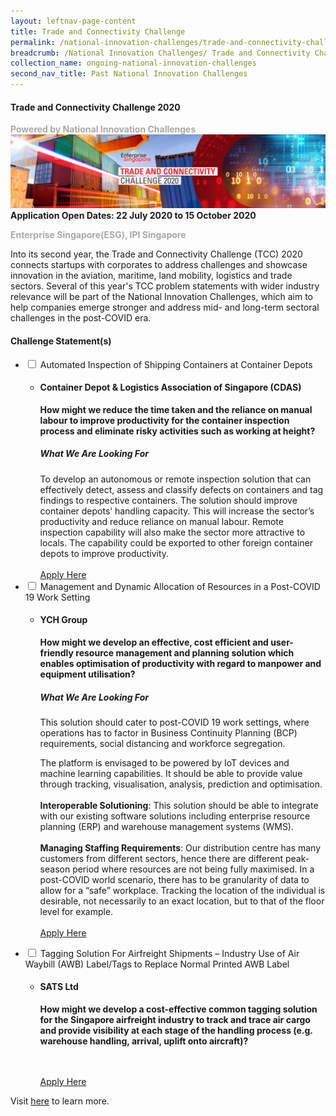 ```yaml
---
layout: leftnav-page-content
title: Trade and Connectivity Challenge
permalink: /national-innovation-challenges/trade-and-connectivity-challenge-2020
breadcrumb: /National Innovation Challenges/ Trade and Connectivity Challenge
collection_name: ongoing-national-innovation-challenges
second_nav_title: Past National Innovation Challenges
---
```

#### **Trade and Connectivity Challenge 2020**
<font color="#a9a9a9"><b>Powered by National Innovation Challenges</b></font>
[![1](/images/tcc2020_banner.jpg)](http://tradeandconnectivity.innovation-challenge.sg/?utm_source=openinnovationnetwork.sg&utm_medium=referral)
**Application Open Dates: 22 July 2020 to 15 October 2020**<br>

<font color=" #a9a9a9"><b>Enterprise Singapore(ESG), IPI Singapore</b></font>

Into its second year, the Trade and Connectivity Challenge (TCC) 2020 connects startups with corporates to address challenges and showcase innovation in the aviation, maritime, land mobility, logistics and trade sectors. Several of this year's TCC problem statements with wider industry relevance will be part of the National Innovation Challenges, which aim to help companies emerge stronger and address mid- and long-term sectoral challenges in the post-COVID era. 

<!-- start of wrapper div -->
<!-- start of first drop down box -->
<div id="wrapper"> 
  <h4> Challenge Statement(s)</h4>
<ul>
  <li>
    <input type="checkbox" id="list-item-1" class="toggle">
    <label for="list-item-1" class="lbl-toggle">Automated Inspection of Shipping Containers at Container Depots</label>
        <ul>
          <li><b><h4>Container Depot & Logistics Association of Singapore (CDAS)</h4>How might we reduce the time taken and the reliance on manual labour to improve productivity for the container inspection process and eliminate risky activities such as working at height?</b>
            <h5>What We Are Looking For</h5>
To develop an autonomous or remote inspection solution that can effectively detect, assess and classify defects on containers and tag findings to respective containers. The solution should improve container depots’ handling capacity. This will increase the sector’s productivity and reduce reliance on manual labour. Remote inspection capability will also make the sector more attractive to locals. The capability could be exported to other foreign container depots to improve productivity.
<br><br>
<a href="https://tcc-industry.innovation-challenge.sg/problem-statement/automated-inspection-of-shipping-containers-at-container-depots.html?utm_source=openinnovationnetwork.sg&utm_medium=referral" target="_blank" >Apply Here</a>
      </li>
     </ul>
   </li>
<!-- end of first drop down box -->
<!-- start of first drop down box -->
    <li>
    <input type="checkbox" id="list-item-2" class="toggle">
    <label for="list-item-2" class="lbl-toggle">Management and Dynamic Allocation of Resources in a Post-COVID 19 Work Setting</label>
      <ul>
        <li><b><h4>YCH Group</h4>
      How might we develop an effective, cost efficient and user-friendly resource management and planning solution which enables optimisation of productivity with regard to manpower and equipment utilisation? </b>
     
<h5>What We Are Looking For</h5>

This solution should cater to post-COVID 19 work settings, where operations has to factor in Business Continuity Planning (BCP) requirements, social distancing and workforce segregation. 

The platform is envisaged to be powered by IoT devices and machine learning capabilities. It should be able to provide value through tracking, visualisation, analysis, prediction and optimisation.<br><br>
          <b>Interoperable Solutioning</b>: This solution should be able to integrate with our existing software solutions including enterprise resource planning (ERP) and warehouse management systems (WMS).<br><br>
          <b>Managing Staffing Requirements</b>: Our distribution centre has many customers from different sectors, hence there are different peak-season period where resources are not being fully maximised. In a post-COVID world scenario, there has to be granularity of data to allow for a “safe” workplace. Tracking the location of the individual is desirable, not necessarily to an exact location, but to that of the floor level for example.
<br><br>
<a href="https://tcc-industry.innovation-challenge.sg/problem-statement/management-and-dynamic-allocation-of-resources-in-a-post-covid-19-work-setting.html?utm_source=openinnovationnetwork.sg&utm_medium=referral" target="_blank" >Apply Here</a>
        </li>
      </ul>
    </li>
<!-- end of second drop down box -->
<!-- start of third drop down box -->
<li>
    <input type="checkbox" id="list-item-3" class="toggle">
    <label for="list-item-3" class="lbl-toggle">Tagging Solution For Airfreight Shipments – Industry Use of Air Waybill (AWB) Label/Tags to Replace Normal Printed AWB Label</label>
      <ul>
        <li><b><h4>SATS Ltd</h4>
          How might we develop a cost-effective common tagging solution for the Singapore airfreight industry to track and trace air cargo and provide visibility at each stage of the handling process (e.g. warehouse handling, arrival, uplift onto aircraft)?</b>

<br><br>
<a href="https://tcc-industry.innovation-challenge.sg/problem-statement/tagging-solution-for-airfreight-shipments-industry-use-of-air-waybill-awb-labeltags-to-replace-normal-printed-awb-label.html?utm_source=openinnovationnetwork.sg&utm_medium=referral" target="_blank" >Apply Here</a>
        </li>
      </ul>
    </li>
    
<!-- end of drop down box 3-->
</ul>
</div>
Visit <a href="https://tcc-industry.innovation-challenge.sg/problem-statement/tagging-solution-for-airfreight-shipments-industry-use-of-air-waybill-awb-labeltags-to-replace-normal-printed-awb-label.html?utm_source=openinnovationnetwork.sg&utm_medium=referral" target="_blank" >here</a> to learn more.
